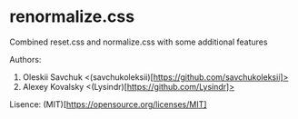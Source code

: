 # renormalize.css
Combined reset.css and normalize.css with some additional features

Authors:
1. Oleskii Savchuk <(savchukoleksii)[https://github.com/savchukoleksii]>
2. Alexey Kovalsky <(Lysindr)[https://github.com/Lysindr]>

Lisence: (MIT)[https://opensource.org/licenses/MIT]